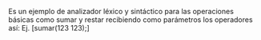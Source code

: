 Es un ejemplo de analizador léxico y sintáctico para las operaciones básicas como sumar y restar recibiendo como parámetros los operadores así: Ej. [sumar(123 123);]